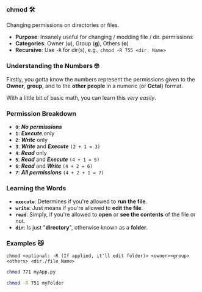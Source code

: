 ### chmod 🛠️
Changing permissions on directories or files.
- **Purpose**: Insanely useful for changing / modding file / dir. permissions
- **Categories**: Owner (**u**), Group (**g**), Others (**o**)
- **Recursive**: Use `-R` for dir(s), e.g., `chmod -R 755 <dir. Name>`

### Understanding the Numbers 🤓
Firstly, you gotta know the numbers represent the permissions given to the **Owner**, **group**, and to the **other people** in a numeric (or **Octal**) format.

With a little bit of basic math, you can learn this _very easily_.

### Permission Breakdown
- **`0`**: _**No permissions**_
- **`1`**: _**Execute**_ only
- **`2`**: _**Write**_ only
- **`3`**: _**Write**_ and _**Execute**_ `(2 + 1 = 3)`
- **`4`**: _**Read**_ only
- **`5`**: _**Read**_ and _**Execute**_ `(4 + 1 = 5)`
- **`6`**: _**Read**_ and _**Write**_ `(4 + 2 = 6)`
- **`7`**: _**All permissions**_ `(4 + 2 + 1 = 7)`

### Learning the Words
- **`execute`**: Determines if you're allowed to **run the file**.
- **`write`**: Just means if you're allowed to **edit the file**.
- **`read`**: Simply, if you're allowed to **open** or **see the contents** of the file or not.
- **`dir`**: Is just "**directory**", otherwise known as a **folder**.

### Examples 😼
```
chmod <optional: -R (If applied, it'll edit folder)> <owner><group><others> <dir./file Name>
```
```bash
chmod 771 myApp.py
```
```bash
chmod -R 751 myFolder
```
